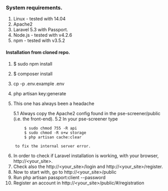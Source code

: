 ### System requirements.

1. Linux - tested with 14.04
2. Apache2
3. Laravel 5.3 with Passport.
4. Node.js - tested with v4.2.6
5. npm - tested with v3.5.2

#### Installation from cloned repo.

1. $ sudo npm install
2. $ composer install
3. cp -p .env.example .env
4. php artisan key:generate
5. This one has always been a headache
	
	5.1 Always copy the Apache2 config found in the pse-screener/public (i.e. the front-end).
	5.2 In your pse-screener type
```
		$ sudo chmod 755 -R api
		$ sudo chmod -R o+w storage
		$ php artisan cache:clear
```
		to fix the internal server error.

6. In order to check if Laravel installation is working, with your browser, http://<your_site>.
7. Check also the http://<your_site>/login and http://<your_site>/register.
8. Now to start with, go to http://<your_site>/public
9. Run php artisan passport:client --password
10. Register an account in http://<your_site>/public/#/registration